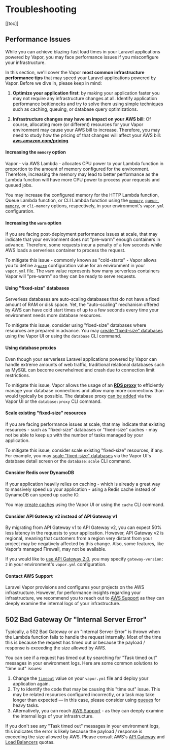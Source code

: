 # Troubleshooting

[[toc]]

## Performance Issues

While you can achieve blazing-fast load times in your Laravel applications powered by Vapor, you may face performance issues if you misconfigure your infrastructure.

In this section, we'll cover the Vapor **most common infrastructure performance tips** that may speed your Laravel applications powered by Vapor. Before we dive in, please keep in mind:

1. **Optimize your application first**: by making your application faster you may not require any infrastructure changes at all. Identify application performance bottlenecks and try to solve them using simple techniques such as caching, queuing, or database query optimizations.

2. **Infrastructure changes may have an impact on your AWS bill**: Of course, allocating more (or different) resources for your Vapor environment may cause your AWS bill to increase. Therefore, you may need to study how the pricing of that changes will affect your AWS bill: **[aws.amazon.com/pricing](https://aws.amazon.com/pricing/)**.

#### Increasing the `memory` option

Vapor - via AWS Lambda - allocates CPU power to your Lambda function in proportion to the amount of memory configured for the environment. Therefore, increasing the memory may lead to better performance as the Lambda function will have more CPU power to process your requests and queued jobs.

You may increase the configured memory for the HTTP Lambda function, Queue Lambda function, or CLI Lambda function using the [`memory`](https://docs.vapor.build/1.0/projects/environments.html#memory), [`queue-memory`](https://docs.vapor.build/1.0/resources/queues.html#queue-memory), or `cli-memory` options, respectively, in your environment's `vapor.yml` configuration.

#### Increasing the `warm` option

If you are facing post-deployment performance issues at scale, that may indicate that your environment does not "pre-warm" enough containers in advance. Therefore, some requests incur a penalty of a few seconds while AWS loads a serverless container to process the request.

To mitigate this issue - commonly known as "cold-starts" - Vapor allows you to define a [`warm`](https://docs.vapor.build/1.0/projects/environments.html#prewarming) configuration value for an environment in your `vapor.yml` file. The `warm` value represents how many serverless containers Vapor will "pre-warm" so they can be ready to serve requests.

#### Using "fixed-size" databases

Serverless databases are auto-scaling databases that do not have a fixed amount of RAM or disk space. Yet, the "auto-scaling" mechanism offered by AWS can have cold start times of up to a few seconds every time your environment needs more database resources.

To mitigate this issue, consider using "fixed-size" databases where resources are prepared in advance. You may [create "fixed-size" databases](https://docs.vapor.build/1.0/resources/databases.html#fixed-size-databases) using the Vapor UI or using the `database` CLI command.

#### Using database proxies

Even though your serverless Laravel applications powered by Vapor can handle extreme amounts of web traffic, traditional relational databases such as MySQL can become overwhelmed and crash due to connection limit restrictions.

To mitigate this issue, Vapor allows the usage of an **[RDS proxy](https://aws.amazon.com/rds/proxy/)** to efficiently manage your database connections and allow many more connections than would typically be possible. The database proxy [can be added](https://docs.vapor.build/1.0/resources/databases.html#database-proxies) via the Vapor UI or the `database:proxy` CLI command.

#### Scale existing "fixed-size" resources

If you are facing performance issues at scale, that may indicate that existing resources - such as "fixed-size" databases or "fixed-size" caches - may not be able to keep up with the number of tasks managed by your application.

To mitigate this issue, consider scale existing "fixed-size" resources, if any. For example, you may [scale "fixed-size" databases](https://docs.vapor.build/1.0/resources/databases.html#scaling-databases) via the Vapor UI's database detail screen or the `database:scale` CLI command.

#### Consider Redis over DynamoDB

If your application heavily relies on caching - which is already a great way to massively speed up your application - using a Redis cache instead of DynamoDB can speed up cache IO.

You may [create caches](https://docs.vapor.build/1.0/resources/caches.html#introduction) using the Vapor UI or using the `cache` CLI command.

#### Consider API Gateway v2 instead of API Gateway v1

By migrating from API Gateway v1 to API Gateway v2, you can expect 50% less latency in the requests to your application. However, API Gateway v2 is regional, meaning that customers from a region very distant from your project may be negatively affected by this change. Also, some features, like Vapor's managed Firewall, may not be available.

If you would like to [use API Gateway 2.0](https://docs.vapor.build/1.0/projects/environments.html#gateway-versions), you may specify `gateway-version: 2` in your environment's `vapor.yml` configuration.

#### Contact AWS Support

Laravel Vapor provisions and configures your projects on the AWS infrastructure. However, for performance insights regarding your infrastructure, we recommend you to reach out to [AWS Support](https://console.aws.amazon.com/support/home?#/case/create?issueType=technical) as they can deeply examine the internal logs of your infrastructure.

## 502 Bad Gateway Or "Internal Server Error"

Typically, a 502 Bad Gateway or an "Internal Server Error" is thrown when the Lambda function fails to handle the request internally. Most of the time this is because the request has timed out or because the payload / response is exceeding the size allowed by AWS.

You can see if a request has timed out by searching for "Task timed out" messages in your environment logs. Here are some common solutions to "time out" issues:

1. Change the [`timeout`](https://docs.vapor.build/1.0/projects/environments.html#timeout) value on your `vapor.yml` file and deploy your application again.
2. Try to identify the code that may be causing this "time out" issue. This may be related resources configured incorrectly, or a task may take longer than expected — in this case, please consider using [queues](https://docs.vapor.build/1.0/resources/queues.html) for heavy tasks.
3. Alternatively, you can reach [AWS Support](https://console.aws.amazon.com/support/home?#/case/create?issueType=technical) - as they can deeply examine the internal logs of your infrastructure.

If you don't see any "Task timed out" messages in your environment logs, this indicates the error is likely because the payload / response is exceeding the size allowed by AWS. Please consult AWS's [API Gateway](https://docs.aws.amazon.com/apigateway/latest/developerguide/limits.html) and [Load Balancers](https://docs.aws.amazon.com/elasticloadbalancing/latest/application/load-balancer-limits.html) quotas.
